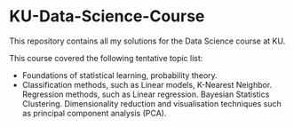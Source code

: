 # KU-Data-Science-Course
This repository contains all my solutions for the Data Science course at KU.

This course covered the following tentative topic list:

- Foundations of statistical learning, probability theory.
- Classification methods, such as Linear models, K-Nearest Neighbor.
Regression methods, such as Linear regression.
Bayesian Statistics
Clustering.
Dimensionality reduction and visualisation techniques such as principal component analysis (PCA).
